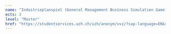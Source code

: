 ```yaml
---
name: "Industrieplanspiel (General Management Business Simulation Game) (S)"
ects: 3
level: "Master"
href: "https://studentservices.uzh.ch/uzh/anonym/vvz/?sap-language=EN&sap-ui-language=EN#/details/2021/004/SM/51042638"
---
```

